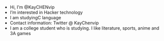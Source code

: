 -  Hi, I’m @KayCHENvip
-  I’m interested in  Hacker technology
- I am studyingC language
- Contact information: Twitter @ KayChenvip
- I am a college student who is studying. I like literature, sports, anime and 3A games

<!---
KayCHENvip/KayCHENvip is a ✨ special ✨ repository because its `README.md` (this file) appears on your GitHub profile.
You can click the Preview link to take a look at your changes.
--->
